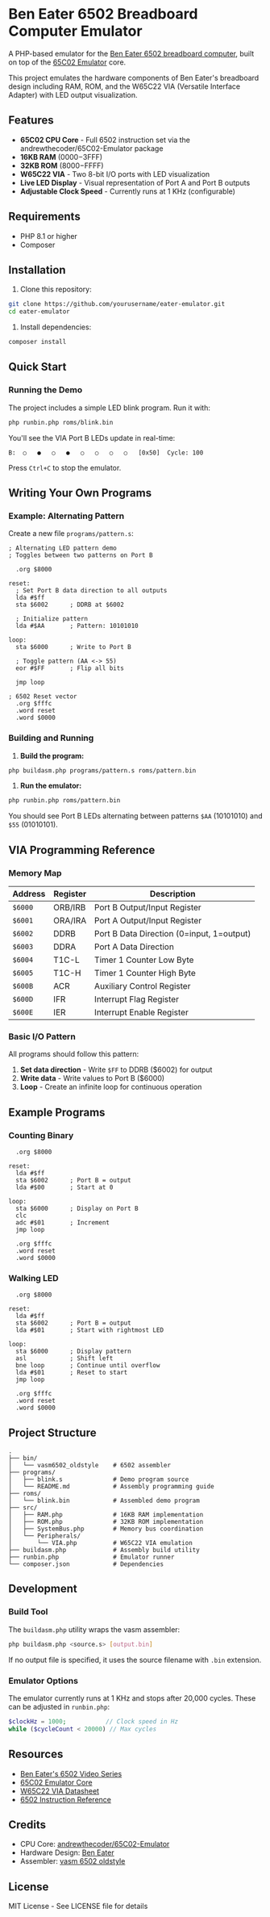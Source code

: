# Ben Eater 6502 Breadboard Computer Emulator

A PHP-based emulator for the
[Ben Eater 6502 breadboard computer](https://eater.net/6502), built on top of
the [65C02 Emulator](https://github.com/andrewthecodertx/65C02-Emulator)
core.

This project emulates the hardware components of Ben Eater's breadboard design
including RAM, ROM, and the W65C22 VIA (Versatile Interface Adapter) with LED
output visualization.

## Features

- **65C02 CPU Core** - Full 6502 instruction set via the
andrewthecoder/65C02-Emulator package
- **16KB RAM** ($0000-$3FFF)
- **32KB ROM** ($8000-$FFFF)
- **W65C22 VIA** - Two 8-bit I/O ports with LED visualization
- **Live LED Display** - Visual representation of Port A and Port B outputs
- **Adjustable Clock Speed** - Currently runs at 1 KHz (configurable)

## Requirements

- PHP 8.1 or higher
- Composer

## Installation

1. Clone this repository:

```bash
git clone https://github.com/yourusername/eater-emulator.git
cd eater-emulator
```

1. Install dependencies:

```bash
composer install
```

## Quick Start

### Running the Demo

The project includes a simple LED blink program. Run it with:

```bash
php runbin.php roms/blink.bin
```

You'll see the VIA Port B LEDs update in real-time:

```
B:  ○   ●   ○   ●   ○   ○   ○   ○   [0x50]  Cycle: 100
```

Press `Ctrl+C` to stop the emulator.

## Writing Your Own Programs

### Example: Alternating Pattern

Create a new file `programs/pattern.s`:

```assembly
; Alternating LED pattern demo
; Toggles between two patterns on Port B

  .org $8000

reset:
  ; Set Port B data direction to all outputs
  lda #$ff
  sta $6002      ; DDRB at $6002

  ; Initialize pattern
  lda #$AA       ; Pattern: 10101010

loop:
  sta $6000      ; Write to Port B

  ; Toggle pattern (AA <-> 55)
  eor #$FF       ; Flip all bits

  jmp loop

; 6502 Reset vector
  .org $fffc
  .word reset
  .word $0000
```

### Building and Running

1. **Build the program:**

```bash
php buildasm.php programs/pattern.s roms/pattern.bin
```

1. **Run the emulator:**

```bash
php runbin.php roms/pattern.bin
```

You should see Port B LEDs alternating between patterns `$AA` (10101010) and
`$55` (01010101).

## VIA Programming Reference

### Memory Map

| Address | Register | Description |
|---------|----------|-------------|
| `$6000` | ORB/IRB  | Port B Output/Input Register |
| `$6001` | ORA/IRA  | Port A Output/Input Register |
| `$6002` | DDRB     | Port B Data Direction (0=input, 1=output) |
| `$6003` | DDRA     | Port A Data Direction |
| `$6004` | T1C-L    | Timer 1 Counter Low Byte |
| `$6005` | T1C-H    | Timer 1 Counter High Byte |
| `$600B` | ACR      | Auxiliary Control Register |
| `$600D` | IFR      | Interrupt Flag Register |
| `$600E` | IER      | Interrupt Enable Register |

### Basic I/O Pattern

All programs should follow this pattern:

1. **Set data direction** - Write `$FF` to DDRB ($6002) for output
2. **Write data** - Write values to Port B ($6000)
3. **Loop** - Create an infinite loop for continuous operation

## Example Programs

### Counting Binary

```assembly
  .org $8000

reset:
  lda #$ff
  sta $6002      ; Port B = output
  lda #$00       ; Start at 0

loop:
  sta $6000      ; Display on Port B
  clc
  adc #$01       ; Increment
  jmp loop

  .org $fffc
  .word reset
  .word $0000
```

### Walking LED

```assembly
  .org $8000

reset:
  lda #$ff
  sta $6002      ; Port B = output
  lda #$01       ; Start with rightmost LED

loop:
  sta $6000      ; Display pattern
  asl            ; Shift left
  bne loop       ; Continue until overflow
  lda #$01       ; Reset to start
  jmp loop

  .org $fffc
  .word reset
  .word $0000
```

## Project Structure

```
.
├── bin/
│   └── vasm6502_oldstyle    # 6502 assembler
├── programs/
│   ├── blink.s              # Demo program source
│   └── README.md            # Assembly programming guide
├── roms/
│   └── blink.bin            # Assembled demo program
├── src/
│   ├── RAM.php              # 16KB RAM implementation
│   ├── ROM.php              # 32KB ROM implementation
│   ├── SystemBus.php        # Memory bus coordination
│   └── Peripherals/
│       └── VIA.php          # W65C22 VIA emulation
├── buildasm.php             # Assembly build utility
├── runbin.php               # Emulator runner
└── composer.json            # Dependencies
```

## Development

### Build Tool

The `buildasm.php` utility wraps the vasm assembler:

```bash
php buildasm.php <source.s> [output.bin]
```

If no output file is specified, it uses the source filename with `.bin` extension.

### Emulator Options

The emulator currently runs at 1 KHz and stops after 20,000 cycles.
These can be adjusted in `runbin.php`:

```php
$clockHz = 1000;           // Clock speed in Hz
while ($cycleCount < 20000) // Max cycles
```

## Resources

- [Ben Eater's 6502 Video Series](https://eater.net/6502)
- [65C02 Emulator Core](https://github.com/andrewthecodertx/65C02-Emulator)
- [W65C22 VIA Datasheet](https://www.westerndesigncenter.com/wdc/documentation/w65c22.pdf)
- [6502 Instruction Reference](http://www.6502.org/tutorials/6502opcodes.html)

## Credits

- CPU Core: [andrewthecoder/65C02-Emulator](https://github.com/andrewthecodertx/65C02-Emulator)
- Hardware Design: [Ben Eater](https://eater.net)
- Assembler: [vasm 6502 oldstyle](http://sun.hasenbraten.de/vasm/)

## License

MIT License - See LICENSE file for details
